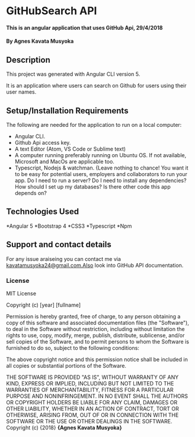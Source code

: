 # GitHubSearch API
#### This is an angular application that uses GitHub Api, 29/4/2018
#### By Agnes Kavata Musyoka
## Description
This project was generated with Angular CLI version 5.

It is an application where users can search on Github for users using their user names.
## Setup/Installation Requirements
The following are needed for the application to run on a local computer:
* Angular CLI.
* Github Api access key.
* A text Editor (Atom, VS Code or Sublime text)
* A computer running preferably running on Ubuntu OS. If not available, Microsoft and MacOs are applicable too.
* Typescript, Nodejs & watchman.
{Leave nothing to chance! You want it to be easy for potential users, employers and collaborators to run your app. Do I need to run a server? Do I need to install any dependencies? How should I set up my databases? Is there other code this app depends on?
## Technologies Used
*Angular 5
*Bootstrap 4
*CSS3
*Typescript
*Npm
## Support and contact details
For any issue araiseing you can contact me via kavatamusyoka24@gmail.com.Also look into GitHub API documentation.
### License
MIT License

Copyright (c) [year] [fullname]

Permission is hereby granted, free of charge, to any person obtaining a copy
of this software and associated documentation files (the "Software"), to deal
in the Software without restriction, including without limitation the rights
to use, copy, modify, merge, publish, distribute, sublicense, and/or sell
copies of the Software, and to permit persons to whom the Software is
furnished to do so, subject to the following conditions:

The above copyright notice and this permission notice shall be included in all
copies or substantial portions of the Software.

THE SOFTWARE IS PROVIDED "AS IS", WITHOUT WARRANTY OF ANY KIND, EXPRESS OR
IMPLIED, INCLUDING BUT NOT LIMITED TO THE WARRANTIES OF MERCHANTABILITY,
FITNESS FOR A PARTICULAR PURPOSE AND NONINFRINGEMENT. IN NO EVENT SHALL THE
AUTHORS OR COPYRIGHT HOLDERS BE LIABLE FOR ANY CLAIM, DAMAGES OR OTHER
LIABILITY, WHETHER IN AN ACTION OF CONTRACT, TORT OR OTHERWISE, ARISING FROM,
OUT OF OR IN CONNECTION WITH THE SOFTWARE OR THE USE OR OTHER DEALINGS IN THE
SOFTWARE.
Copyright (c) {2018} **{Agnes Kavata Musyoka}**
  
